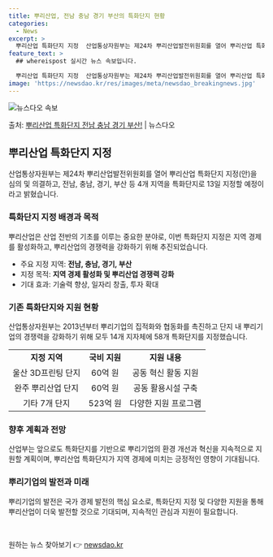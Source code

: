 ```yaml
---
title: 뿌리산업, 전남 충남 경기 부산의 특화단지 현황
categories:
  - News
excerpt: >
  뿌리산업 특화단지 지정  산업통상자원부는 제24차 뿌리산업발전위원회를 열어 뿌리산업 특화단지 지정(안)을 심…
feature_text: >
  ## whereispost 실시간 뉴스 속보입니다.

  뿌리산업 특화단지 지정  산업통상자원부는 제24차 뿌리산업발전위원회를 열어 뿌리산업 특화단지 지정(안)을 심…
image: 'https://newsdao.kr/res/images/meta/newsdao_breakingnews.jpg'
---
```


![뉴스다오 속보](https://newsdao.kr/res/images/meta/newsdao_breakingnews.jpg)

<p>출처: <a href="https://newsdao.kr/4197" rel="dofollow">뿌리산업 특화단지 전남 충남 경기 부산!</a> | 뉴스다오</p>

<h2 data-ke-size="size26">뿌리산업 특화단지 지정</h2>
<p data-ke-size="size16">산업통상자원부는 제24차 뿌리산업발전위원회를 열어 뿌리산업 특화단지 지정(안)을 심의 및 의결하고, 전남, 충남, 경기, 부산 등 4개 지역을 특화단지로 13일 지정할 예정이라고 밝혔습니다.</p>

<h3>특화단지 지정 배경과 목적</h3>
<p data-ke-size="size16">뿌리산업은 산업 전반의 기초를 이루는 중요한 분야로, 이번 특화단지 지정은 지역 경제를 활성화하고, 뿌리산업의 경쟁력을 강화하기 위해 추진되었습니다.</p>
<ul>
    <li>주요 지정 지역: <b>전남, 충남, 경기, 부산</b></li>
    <li>지정 목적: <b>지역 경제 활성화 및 뿌리산업 경쟁력 강화</b></li>
    <li>기대 효과: 기술력 향상, 일자리 창출, 투자 확대</li>
</ul>

<h3>기존 특화단지와 지원 현황</h3>
<p data-ke-size="size16">산업통상자원부는 2013년부터 뿌리기업의 집적화와 협동화를 촉진하고 단지 내 뿌리기업의 경쟁력을 강화하기 위해 모두 14개 지자체에 58개 특화단지를 지정했습니다.</p>
<table>
    <tr>
        <td style="text-align: center; height: 17px;"><b>지정 지역</b></td>
        <td style="text-align: center; height: 17px;"><b>국비 지원</b></td>
        <td style="text-align: center; height: 17px;"><b>지원 내용</b></td>
    </tr>
    <tr>
        <td style="text-align: center; height: 17px;">울산 3D프린팅 단지</td>
        <td style="text-align: center; height: 17px;">60억 원</td>
        <td style="text-align: center; height: 17px;">공동 혁신 활동 지원</td>
    </tr>
    <tr>
        <td style="text-align: center; height: 17px;">완주 뿌리산업 단지</td>
        <td style="text-align: center; height: 17px;">60억 원</td>
        <td style="text-align: center; height: 17px;">공동 활용시설 구축</td>
    </tr>
    <tr>
        <td style="text-align: center; height: 17px;">기타 7개 단지</td>
        <td style="text-align: center; height: 17px;">523억 원</td>
        <td style="text-align: center; height: 17px;">다양한 지원 프로그램</td>
    </tr>
</table>

<h3>향후 계획과 전망</h3>
<p data-ke-size="size16">산업부는 앞으로도 특화단지를 기반으로 뿌리기업의 환경 개선과 혁신을 지속적으로 지원할 계획이며, 뿌리산업 특화단지가 지역 경제에 미치는 긍정적인 영향이 기대됩니다.</p>

<h3>뿌리기업의 발전과 미래</h3>
<p data-ke-size="size16">뿌리기업의 발전은 국가 경제 발전의 핵심 요소로, 특화단지 지정 및 다양한 지원을 통해 뿌리산업이 더욱 발전할 것으로 기대되며, 지속적인 관심과 지원이 필요합니다.</p>

<p data-ke-size="size16">&nbsp;</p> 

원하는 뉴스 찾아보기 👉 <a href="https://newsdao.kr" rel="dofollow">newsdao.kr</a>


